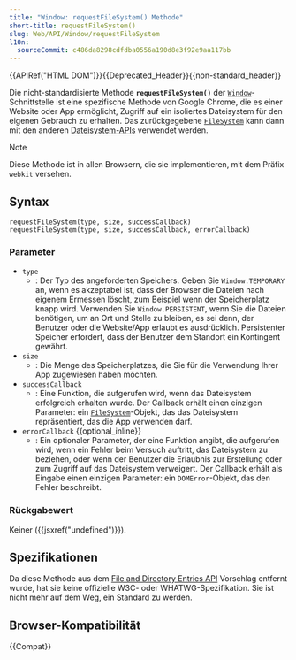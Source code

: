 ```yaml
---
title: "Window: requestFileSystem() Methode"
short-title: requestFileSystem()
slug: Web/API/Window/requestFileSystem
l10n:
  sourceCommit: c486da8298cdfdba0556a190d8e3f92e9aa117bb
---
```


{{APIRef("HTML DOM")}}{{Deprecated_Header}}{{non-standard_header}}

Die nicht-standardisierte Methode **`requestFileSystem()`** der [`Window`](/de/docs/Web/API/Window)-Schnittstelle ist eine spezifische Methode von Google Chrome, die es einer Website oder App ermöglicht, Zugriff auf ein isoliertes Dateisystem für den eigenen Gebrauch zu erhalten. Das zurückgegebene [`FileSystem`](/de/docs/Web/API/FileSystem) kann dann mit den anderen [Dateisystem-APIs](/de/docs/Web/API/File_and_Directory_Entries_API) verwendet werden.

> [!NOTE]
> Diese Methode ist in allen Browsern, die sie implementieren, mit dem Präfix `webkit` versehen.

## Syntax

```js-nolint
requestFileSystem(type, size, successCallback)
requestFileSystem(type, size, successCallback, errorCallback)
```

### Parameter

- `type`
  - : Der Typ des angeforderten Speichers. Geben Sie `Window.TEMPORARY` an, wenn es akzeptabel ist, dass der Browser die Dateien nach eigenem Ermessen löscht, zum Beispiel wenn der Speicherplatz knapp wird. Verwenden Sie `Window.PERSISTENT`, wenn Sie die Dateien benötigen, um an Ort und Stelle zu bleiben, es sei denn, der Benutzer oder die Website/App erlaubt es ausdrücklich. Persistenter Speicher erfordert, dass der Benutzer dem Standort ein Kontingent gewährt.
- `size`
  - : Die Menge des Speicherplatzes, die Sie für die Verwendung Ihrer App zugewiesen haben möchten.
- `successCallback`
  - : Eine Funktion, die aufgerufen wird, wenn das Dateisystem erfolgreich erhalten wurde. Der Callback erhält einen einzigen Parameter: ein [`FileSystem`](/de/docs/Web/API/FileSystem)-Objekt, das das Dateisystem repräsentiert, das die App verwenden darf.
- `errorCallback` {{optional_inline}}
  - : Ein optionaler Parameter, der eine Funktion angibt, die aufgerufen wird, wenn ein Fehler beim Versuch auftritt, das Dateisystem zu beziehen, oder wenn der Benutzer die Erlaubnis zur Erstellung oder zum Zugriff auf das Dateisystem verweigert. Der Callback erhält als Eingabe einen einzigen Parameter: ein `DOMError`-Objekt, das den Fehler beschreibt.

### Rückgabewert

Keiner ({{jsxref("undefined")}}).

## Spezifikationen

Da diese Methode aus dem [File and Directory Entries API](https://wicg.github.io/entries-api/) Vorschlag entfernt wurde, hat sie keine offizielle W3C- oder WHATWG-Spezifikation. Sie ist nicht mehr auf dem Weg, ein Standard zu werden.

## Browser-Kompatibilität

{{Compat}}

